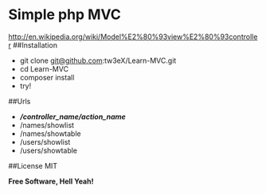 # Simple php MVC
http://en.wikipedia.org/wiki/Model%E2%80%93view%E2%80%93controller
##Installation
  - git clone git@github.com:tw3eX/Learn-MVC.git
  - cd Learn-MVC
  - composer install
  - try! 
  
##Urls
  - ***/controller_name/action_name***
  - /names/showlist
  - /names/showtable
  - /users/showlist
  - /users/showtable

##License
MIT


**Free Software, Hell Yeah!**
